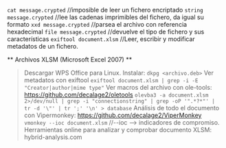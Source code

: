 `cat message.crypted`		//imposible de leer un fichero encriptado
`string message.crypted`		//lee las cadenas imprimibles del fichero, da igual su formato
`xxd message.crypted`		//parsea el archivo con referencia hexadecimal
`file message.crypted`		//devuelve el tipo de fichero y sus características
`exiftool document.xlsm`	//Leer, escribir y modificar metadatos de un fichero.

** Archivos XLSM (Microsoft Excel 2007) **
> Descargar WPS Office para Linux.
> Instalar: `dkpg <archivo.deb>`
> Ver metadatos con exiftool
> `exiftool document.xlsm | grep -i -E "Creator|author|mime type"`
> Ver macros del archivo con ole-tools: https://github.com/decalage2/oletools
> `olevba3 -a document.xlsm 2>/dev/null | grep -i "connectionstring" | grep -oP '".*?*"' | tr -d '\"' | tr ';' '\n' > database`
> Análisis de todo el documento con Vipermonkey: https://github.com/decalage2/ViperMonkey
> `vmonkey --ioc document.xlsm`	//--ioc --> indicadores de compromiso.
> Herramientas online para analizar y comprobar documento XLSM:
> hybrid-analysis.com
